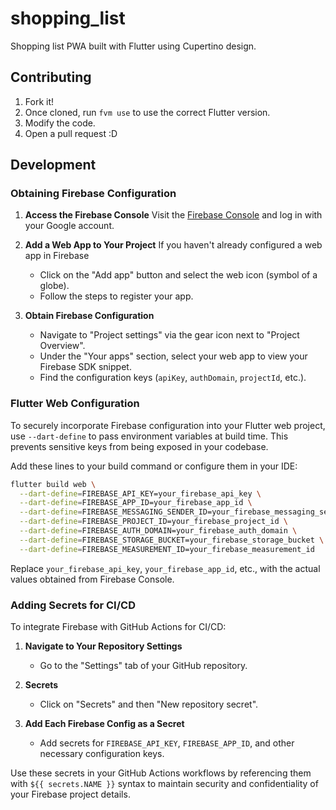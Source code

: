 # shopping_list

Shopping list PWA built with Flutter using Cupertino design.

## Contributing

1. Fork it!
2. Once cloned, run `fvm use` to use the correct Flutter version.
3. Modify the code.
4. Open a pull request :D

## Development

### Obtaining Firebase Configuration

1. **Access the Firebase Console**
   Visit the [Firebase Console](https://console.firebase.google.com/) and log in with your Google account.
2. **Add a Web App to Your Project**
    If you haven't already configured a web app in Firebase

    - Click on the "Add app" button and select the web icon (symbol of a globe).
    - Follow the steps to register your app.
3. **Obtain Firebase Configuration**
   - Navigate to "Project settings" via the gear icon next to "Project Overview".
   - Under the "Your apps" section, select your web app to view your Firebase SDK snippet.
   - Find the configuration keys (`apiKey`, `authDomain`, `projectId`, etc.).

### Flutter Web Configuration

To securely incorporate Firebase configuration into your Flutter web project, use `--dart-define` to pass environment variables at build time. This prevents sensitive keys from being exposed in your codebase.

Add these lines to your build command or configure them in your IDE:

```bash
flutter build web \
  --dart-define=FIREBASE_API_KEY=your_firebase_api_key \
  --dart-define=FIREBASE_APP_ID=your_firebase_app_id \
  --dart-define=FIREBASE_MESSAGING_SENDER_ID=your_firebase_messaging_sender_id \
  --dart-define=FIREBASE_PROJECT_ID=your_firebase_project_id \
  --dart-define=FIREBASE_AUTH_DOMAIN=your_firebase_auth_domain \
  --dart-define=FIREBASE_STORAGE_BUCKET=your_firebase_storage_bucket \
  --dart-define=FIREBASE_MEASUREMENT_ID=your_firebase_measurement_id
```

Replace `your_firebase_api_key`, `your_firebase_app_id`, etc., with the actual values obtained from Firebase Console.

### Adding Secrets for CI/CD

To integrate Firebase with GitHub Actions for CI/CD:

1. **Navigate to Your Repository Settings**
   - Go to the "Settings" tab of your GitHub repository.

2. **Secrets**
   - Click on "Secrets" and then "New repository secret".

3. **Add Each Firebase Config as a Secret**
   - Add secrets for `FIREBASE_API_KEY`, `FIREBASE_APP_ID`, and other necessary configuration keys.

Use these secrets in your GitHub Actions workflows by referencing them with `${{ secrets.NAME }}` syntax to maintain security and confidentiality of your Firebase project details.
